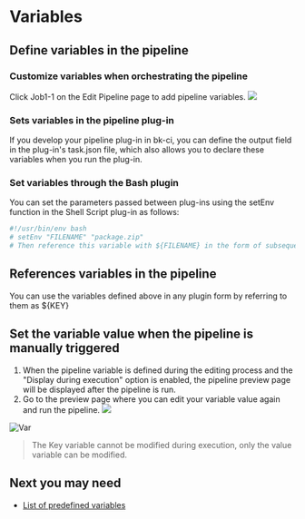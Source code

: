 # Variables

## Define variables in the pipeline

### Customize variables when orchestrating the pipeline
Click Job1-1 on the Edit Pipeline page to add pipeline variables.
![](../../.gitbook/assets/image%20%2813%29.png)

### Sets variables in the pipeline plug-in
If you develop your pipeline plug-in in bk-ci, you can define the output field in the plug-in's task.json file, which also allows you to declare these variables when you run the plug-in.
### Set variables through the Bash plugin
You can set the parameters passed between plug-ins using the setEnv function in the Shell Script plug-in as follows:
```bash
#!/usr/bin/env bash
# setEnv "FILENAME" "package.zip"
# Then reference this variable with ${FILENAME} in the form of subsequent plug-ins```
```

## References variables in the pipeline

You can use the variables defined above in any plugin form by referring to them as ${KEY}
## Set the variable value when the pipeline is manually triggered
1. When the pipeline variable is defined during the editing process and the "Display during execution" option is enabled, the pipeline preview page will be displayed after the pipeline is run.
2. Go to the preview page where you can edit your variable value again and run the pipeline.
![](../../.gitbook/assets/image%20%2838%29%20%281%29%20%281%29.png)

![Var](https://bkdocs-1252002024.file.myqcloud.com/ZH/6.0/%E6%8C%81%E7%BB%AD%E9%9B%86%E6%88%90%E5%B9%B3%E5%8F%B0/%E4%BA%A7%E5%93%81%E7%99%BD%E7%9A%AE%E4%B9%A6/assets/variables_5.png)

> The Key variable cannot be modified during execution, only the value variable can be modified.
## Next you may need
* [List of predefined variables](../../reference/pre-define-var/)
